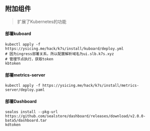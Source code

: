 ## 附加组件

> 扩展了Kubernetes的功能

#### 部署kuboard

```
kubectl apply -f https://ysicing.me/hack/k7s/install/kuboard/deploy.yml
# 因为ingress部署关系，所以配置解析域名为ui.slb.k7s.xyz
# 管理节点执行，获取token
kbtoken
```

#### 部署metrics-server

```
kubectl apply -f https://ysicing.me/hack/k7s/install/metrics-server/deploy.yaml
```

#### 部署Dashboard

```
sealos install --pkg-url https://github.com/sealstore/dashboard/releases/download/v2.0.0-bata5/dashboard.tar
kdtoken
```